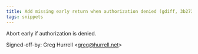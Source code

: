 ```yaml
---
title: Add missing early return when authorization denied (gdiff, 3b273d0)
tags: snippets
---
```


Abort early if authorization is denied.

Signed-off-by: Greg Hurrell &lt;greg@hurrell.net&gt;
